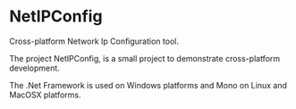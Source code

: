 # NetIPConfig
Cross-platform Network Ip Configuration tool. 

The project NetIPConfig, is a small project to demonstrate cross-platform development.

The .Net Framework is used on Windows platforms and Mono on Linux and MacOSX platforms.




